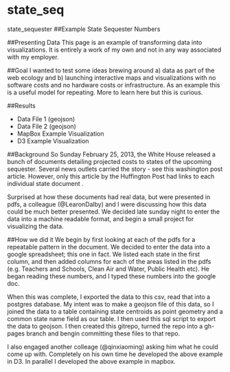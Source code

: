 state_seq
=========

state_sequester
##Example State Sequester Numbers


##Presenting Data
This page is an example of transforming data into visualizations. It is entirely a work of my own and not in any way associated with my employer.

##Goal
I wanted to test some ideas brewing around a) data as part of the web ecology and b) launching interactive maps and visualizations with no software costs and no hardware costs or infrastructure. As an example this is a useful model for repeating. More to learn here but this is curious.

##Results
- Data File 1 (geojson)
- Data File 2 (geojson)
- MapBox Example Visualization
- D3 Example Visualization

##Background
So Sunday February 25, 2013, the White House released a bunch of documents detailing projected costs to states of the upcoming sequester. Several news outlets carried the story - see this washington post article. However, only this article by the Huffington Post had links to each individual state document .

Surprised at how these documents had real data, but were presented in pdfs, a colleague (@LearonDalby) and I were discussing how this data could be much better presented. We decided late sunday night to enter the data into a machine readable format, and begin a small project for visualizing the data.

##How we did it
We begin by first looking at each of the pdfs for a repeatable pattern in the document. We decided to enter the data into a google spreadsheet; this one in fact. We listed each state in the first column, and then added columns for each of the areas listed in the pdfs (e.g. Teachers and Schools, Clean Air and Water, Public Health etc). He began reading these numbers, and I typed these numbers into the google doc.

When this was complete, I exported the data to this csv, read that into a postgres database. My intent was to make a geojson file of this data, so I joined the data to a table containing state centroids as point geometry and a common state name field as our table. I then used this sql script to export the data to geojson. I then created this gitrepo, turned the repo into a gh-pages branch and bengin committing these files to that repo.

I also engaged another colleage (@qinxiaoming) asking him what he could come up with. Completely on his own time he developed the above example in D3. In parallel I developed the above example in mapbox.
